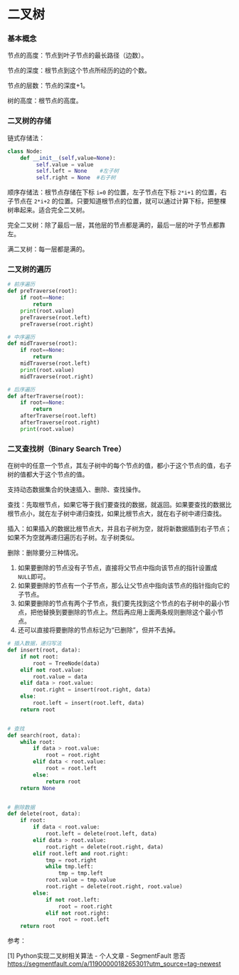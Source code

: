 # 二叉树

### 基本概念

节点的高度：节点到叶子节点的最长路径（边数）。

节点的深度：根节点到这个节点所经历的边的个数。

节点的层数：节点的深度+1。

树的高度：根节点的高度。

### 二叉树的存储

链式存储法：

```python
class Node:  
    def __init__(self,value=None):
         self.value = value  
         self.left = None    #左子树
         self.right = None  #右子树
```

顺序存储法：根节点存储在下标 `i=0` 的位置，左子节点在下标 `2*i+1` 的位置，右子节点在 `2*i+2` 的位置。只要知道根节点的位置，就可以通过计算下标，把整棵树串起来。适合完全二叉树。

完全二叉树：除了最后一层，其他层的节点都是满的，最后一层的叶子节点都靠左。

满二叉树：每一层都是满的。

### 二叉树的遍历

```python
# 前序遍历
def preTraverse(root):  
    if root==None:  
        return  
    print(root.value)  
    preTraverse(root.left)  
    preTraverse(root.right)  

# 中序遍历
def midTraverse(root): 
    if root==None:  
        return  
    midTraverse(root.left)  
    print(root.value)  
    midTraverse(root.right)  

# 后序遍历
def afterTraverse(root):  
    if root==None:  
        return  
    afterTraverse(root.left)  
    afterTraverse(root.right)  
    print(root.value)
```

### 二叉查找树（Binary Search Tree）

在树中的任意一个节点，其左子树中的每个节点的值，都小于这个节点的值，右子树的值都大于这个节点的值。

支持动态数据集合的快速插入、删除、查找操作。

查找：先取根节点，如果它等于我们要查找的数据，就返回。如果要查找的数据比根节点小，就在左子树中递归查找，如果比根节点大，就在右子树中递归查找。

插入：如果插入的数据比根节点大，并且右子树为空，就将新数据插到右子节点；如果不为空就再递归遍历右子树。左子树类似。

删除：删除要分三种情况。

1. 如果要删除的节点没有子节点，直接将父节点中指向该节点的指针设置成 `NULL`即可。
2. 如果要删除的节点有一个子节点，那么让父节点中指向该节点的指针指向它的子节点。
3. 如果要删除的节点有两个子节点，我们要先找到这个节点的右子树中的最小节点，把他替换到要删除的节点上。然后再应用上面两条规则删除这个最小节点。
4. 还可以直接将要删除的节点标记为“已删除”，但并不去掉。

```python
# 插入数据，递归写法
def insert(root, data):
    if not root:
        root = TreeNode(data)
    elif not root.value:
        root.value = data
    elif data > root.value:
        root.right = insert(root.right, data)
    else:
        root.left = insert(root.left, data)
    return root


# 查找
def search(root, data):
    while root:
        if data > root.value:
            root = root.right
        elif data < root.value:
            root = root.left
        else:
            return root
    return None


# 删除数据
def delete(root, data):
    if root:
        if data < root.value:
            root.left = delete(root.left, data)
        elif data > root.value:
            root.right = delete(root.right, data)
        elif root.left and root.right:
            tmp = root.right
            while tmp.left:
                tmp = tmp.left
            root.value = tmp.value
            root.right = delete(root.right, root.value)
        else:
            if not root.left:
                root = root.right
            elif not root.right:
                root = root.left
    return root
```



参考：

[1] Python实现二叉树相关算法 - 个人文章 - SegmentFault 思否
https://segmentfault.com/a/1190000018265301?utm_source=tag-newest